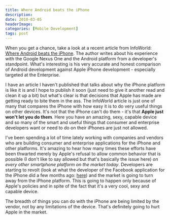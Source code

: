 ```yaml
---
title: Where Android beats the iPhone
description: 
date: 2010-03-05
headerImage: 
categories: [Mobile Development]
tags: post
---
```


When you get a chance, take a look at a recent article from InfoWorld: [Where Android beats the iPhone](http://www.infoworld.com/d/developer-world/where-android-beats-iphone-397). The author writes about his experience with the Google Nexus One and the Android platform from a developer's standpoint. What's interesting is his very accurate and honest comparison of Android development against Apple iPhone development - especially targeted at the Enterprise.

I have an article I haven't published that talks about why the iPhone platform is like it is and I hope to publish it soon (just need to give it another read and clean it up a bit) but what's clear is that decisions that Apple has made are getting ready to bite them in the ass. The InfoWorld article is just one of many that compares the iPhone with how easy it is to do very useful things on other devices. It's not that the iPhone can't do them - it's that **Apple just won't let you do them**. Here you have an amazing, sexy, capable device and so many of the smart and useful things that consumer and enterprise developers want or need to do on their iPhones are just not allowed.

I've been spending a lot of time lately working with companies and vendors who are building consumer and enterprise applications for the iPhone and other platforms. It's amazing to hear how many times these efforts have been thwarted merely by Apple's refusal to allow common behavior that is possible (I don't like to say allowed but that's basically the issue here) _on every other smartphone platform on the market today_. Developers are starting to revolt (look at what the developer of the Facebook application for the iPhone did a few months ago: [here](http://techcrunch.com/2009/11/11/joe-hewitt-developer-of-facebooks-massively-popular-iphone-app-quits-the-project/)) and the market is going to turn away from the iPhone platform. This is going to happen only because of Apple's policies and in spite of the fact that it's a very cool, sexy and capable device.

The breadth of things you can do with the iPhone are being limited by the vendor, not by any limitations of the device. That's definitely going to hurt Apple in the market.